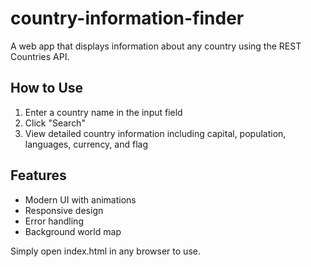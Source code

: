 # country-information-finder

A web app that displays information about any country using the REST Countries API.

## How to Use
1. Enter a country name in the input field
2. Click "Search"
3. View detailed country information including capital, population, languages, currency, and flag

## Features
- Modern UI with animations
- Responsive design
- Error handling
- Background world map

Simply open index.html in any browser to use.
